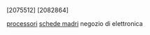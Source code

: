 [2075512]
[2082864]

[processori](processori.md)
[schede madri](schede_madri.md)
negozio di elettronica
